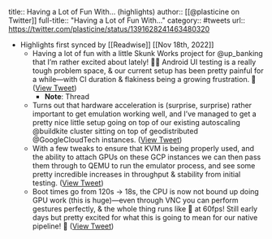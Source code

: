title:: Having a Lot of Fun With... (highlights)
author:: [[@plasticine on Twitter]]
full-title:: "Having a Lot of Fun With..."
category:: #tweets
url:: https://twitter.com/plasticine/status/1391628241463480320

- Highlights first synced by [[Readwise]] [[Nov 18th, 2022]]
	- Having a lot of fun with a little Skunk Works project for @up_banking that I’m rather excited about lately! 👨‍🔬 Android UI testing is a really tough problem space, & our current setup has been pretty painful for a while—with CI duration & flakiness being a growing frustration. 🥲 ([View Tweet](https://twitter.com/plasticine/status/1391628234429648901))
		- **Note**: Thread
	- Turns out that hardware acceleration is (surprise, surprise) rather important to get emulation working well, and I’ve managed to get a pretty nice little setup going on top of our existing autoscaling @buildkite cluster sitting on top of geodistributed @GoogleCloudTech instances. ([View Tweet](https://twitter.com/plasticine/status/1391628236891643905))
	- With a few tweaks to ensure that KVM is being properly used, and the ability to attach GPUs on these GCP instances we can then pass them through to QEMU to run the emulator process, and see some pretty incredible increases in throughput & stability from initial testing. ([View Tweet](https://twitter.com/plasticine/status/1391628239227916289))
	- Boot times go from 120s → 18s, the CPU is now not bound up doing GPU work (this is huge)—even through VNC you can perform gestures perfectly, & the whole thing runs like 🧈 at 60fps! Still early days but pretty excited for what this is going to mean for our native pipeline! 🚀 ([View Tweet](https://twitter.com/plasticine/status/1391628241463480320))